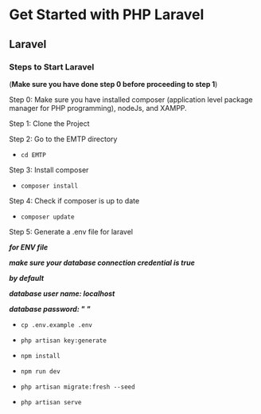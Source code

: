 # Get Started with PHP Laravel

## Laravel

### **Steps to Start Laravel**

(**Make sure you have done step 0 before proceeding to step 1**)

Step 0: Make sure you have installed composer (application level package manager for PHP programming), nodeJs, and XAMPP.

Step 1: Clone the Project

Step 2: Go to the EMTP directory

- `cd EMTP`

Step 3: Install composer

- `composer install`

Step 4: Check if composer is up to date

- `composer update`

Step 5: Generate a .env file for laravel

**_for ENV file_**

**_make sure your database connection credential is true_**

**_by default_**

**_database user name: localhost_**

**_database password: " "_**

- `cp .env.example .env`

- `php artisan key:generate`

- `npm install`

- `npm run dev`

- `php artisan migrate:fresh --seed`

- `php artisan serve`
